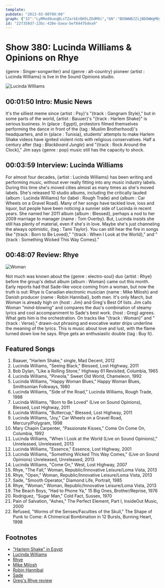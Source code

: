 ```yaml
---
template: 
pubdate: "2013-03-08T00:00"
graph: {"32":"LyMRed0ueqBLsTZarkEzBH5LZOdM9i","6N":"BDOWWBJZijBDOWWgMby0BDOWWBMxpOBDOWWvSJFrBDOWWBJVrtBDOWWarA34BDOWWoK3kOBEDyhBJZij","287":"3dzc63n5na3dzc6SPdZO3dzc6GWJXI3n5na97qip3n5nab8oJN3n5na417GL97qipX6cfd97qipBHm1G"}
id: "22f358d7-23bc-428e-baea-bef8447bdea9"
---
```






# Show 380: Lucinda Williams & Opinions on Rhye

{genre : Singer-songwriter} and {genre : alt-country} pioneer {artist : Lucinda Williams} is live in the Sound Opinions studio.

![Lucinda WIlliams](https://static.soundopinions.org/images/2013/lucindawilliams1.jpg)



## 00:01:50 Intro: Music News

It's the silliest meme since {artist : Psy}'s "{track : Gangnam Style}," but in some parts of the world, {artist : Bauuer}'s "{track : Harlem Shake}" is serious business. In {place : Egypt}, protestors filmed themselves performing the dance in front of the {tag : Muslim Brotherhood}'s headquarters, and in {place : Tunisia}, students' attempts to make Harlem Shake videos have ignited violent riots with religious conservatives. Half a century after {tag : *Blackboard Jungle*} and "{track : Rock Around the Clock}," Jim says {genre : pop} music still has the capacity to shock.



## 00:03:59 Interview: Lucinda Williams

For almost four decades, {artist : Lucinda Williams} has been writing and performing music, without ever really fitting into any music industry labels. During this time she's moved cities almost as many times as she's moved labels. She's released 10 studio albums, including the critically lauded {album : Lucinda Williams} for {label : Rough Trade} and {album : Car Wheels on a Gravel Road}. Many of her songs have tackled love, loss and liquor, but people have been noticing a sunnier side of Lucinda in recent years. She named her 2011 album {album : Blessed}, perhaps a nod to her 2009 marriage to manager {name : Tom Overby}. But, Lucinda insists she still has plenty of material, even if she's in love. Maybe she's just channeling the always optimistic, {tag : Tami Taylor}. You can still hear the fire in songs like "{track : Born to Be Loved}," "{track : When I Look at the World}," and "{track : Something Wicked This Way Comes}."



## 00:48:07 Review: Rhye

![Woman](https://static.soundopinions.org/assets/380/2870.jpg)

Not much was known about the {genre : electro-soul} duo {artist : Rhye} before the group's debut album {album : Woman} came out this month. Early reports had that Sade-like voice coming from a woman, but now the truth is out: Rhye is Canadian electronic musician {name : Mike Milosh} and Danish producer {name : Robin Hannibal}, both men. It's only March, but *Woman* is already high on {host : Jim} and Greg's Best Of lists. Jim calls Woman "mind-blowing" and compares the duo's combination of steamy lyrics and cool accompaniment to Sade's best work. {host : Greg} agrees. What gets him is the orchestration. On tracks like "{track : Woman}" and "{track : Verse}," drawn-out phrasing and evocative water drips underline the meaning of the lyrics. This is music about love and lust, with the flame turned down low he says. Rhye gets an enthusiastic double {tag : Buy It}.



## Featured Songs

1. Baauer, "Harlem Shake," single, Mad Decent, 2012
2. Lucinda Williams, "Seeing Black," Blessed, Lost Highway, 2011
3. Bob Dylan, "Like a Rolling Stone," Highway 61 Revisited, Columbia, 1965
4. Lucinda Williams, "Pineola," Sweet Old World, Chameleon, 1992
5. Lucinda Williams, "Happy Woman Blues," Happy Woman Blues, Smithsonian Folkways, 1980
6. Lucinda Williams, "Side of the Road," Lucinda Williams, Rough Trade, 1988
7. Lucinda Williams, "Born to Be Loved" (Live on Sound Opinions), Blessed, Lost Highway, 2011
8. Lucinda Williams, "Buttercup," Blessed, Lost Highway, 2011
9. Lucinda Williams, "Joy," Car Wheels on a Gravel Road, Mercury/Polygram, 1998
10. Mary Chapin Carpenter, "Passionate Kisses," Come On Come On, Columbia, 1992
11. Lucinda Williams, "When I Look at the World (Live on Sound Opinions)," Unreleased, Unreleased, 2013
12. Lucinda Williams, "Essence," Essence, Lost Highway, 2001
13. Lucinda Williams, "Something Wicked This Way Comes," (Live on Sound Opinions) Unreleased, Unreleased, 2013
14. Lucinda Williams, "Come On," West, Lost Highway, 2007
15. Rhye, "The Fall," Woman, Republic/Innovative Leisure/Loma Vista, 2013
16. Rhye, "Open," Woman, Republic/Innovative Leisure/Loma Vista, 2013
17. Sade, "Smooth Operator," Diamond Life, Portrait, 1985
18. Rhye, "Woman," Woman, Republic/Innovative Leisure/Loma Vista, 2013
19. The Beach Boys, "Had to Phone Ya," 15 Big Ones, Brother/Reprise, 1976
20. Rodriguez, "Sugar Man," Cold Fact, Sussex, 1970
21. Pain of Salvation, "Ashes," The Perfect Element, Part I, InsideOut Music, 2000
22. Refused, "Worms of the Senses/Faculties of the Skull," The Shape of Punk to Come: A Chimerical Bombination in 12 Bursts, Burning Heart, 1998



## Footnotes

- ["Harlem Shake" in Egypt](https://www.youtube.com/watch?v=4AXWngXwnqk)
- [Lucinda Williams](http://www.lucindawilliams.com/)
- [Rhye](http://www.rhyemusic.com/)
- [Mike Milosh](http://miloshmakingmusic.blogspot.com/)
- [Robin Hannibal](https://myspace.com/robinhannibal)
- [Sade](http://www.sade.com/us/home/)
- [Greg's Rhye review](http://articles.chicagotribune.com/2013-03-04/entertainment/chi-rhye-album-review-20130303_1_album-review-love-affair-sound)